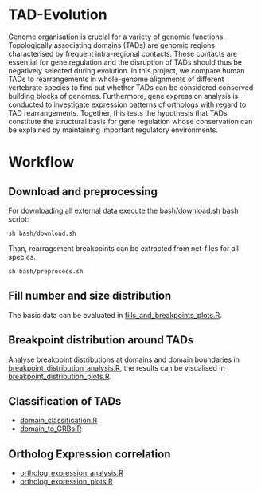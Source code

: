 # TAD-Evolution

Genome organisation is crucial for a variety of genomic functions.
Topologically associating domains (TADs) are genomic regions characterised by frequent intra-regional contacts. These contacts are essential for gene regulation and the disruption of TADs should thus be negatively selected during evolution. In this project, we compare human TADs to rearrangements in whole-genome alignments of different vertebrate species to find out whether TADs can be considered conserved building blocks of genomes. Furthermore, gene expression analysis is conducted to investigate expression patterns of orthologs with regard to TAD rearrangements. Together, this tests the hypothesis that TADs constitute the structural basis for gene regulation whose conservation can be explained by maintaining important regulatory environments.   

# Workflow

## Download and preprocessing
For downloading all external data execute the [bash/download.sh](bash/download.sh) bash script:
```{bash}
sh bash/download.sh
```
Than, rearragement breakpoints can be extracted from net-files for all species.

```{bash}
sh bash/preprocess.sh
```

## Fill number and size distribution

The basic data can be evaluated in [fills_and_breakpoints_plots.R](R/fills_and_breakpoints_plots.R).

## Breakpoint distribution around TADs
Analyse breakpoint distributions at domains and domain boundaries in [breakpoint_distribution_analysis.R](R/breakpoint_distribution_analysis.R), the results can be visualised in [breakpoint_distribution_plots.R](R/breakpoint_distribution_plots.R).

## Classification of TADs
 - [domain_classification.R](R/domain_classification.R)
 - [domain_to_GRBs.R](R/domain_to_GRBs.R)
 
## Ortholog Expression correlation
 - [ortholog_expression_analysis.R](R/ortholog_expression_analysis.R)
 - [ortholog_expression_plots.R](R/ortholog_expression_plots.R)
